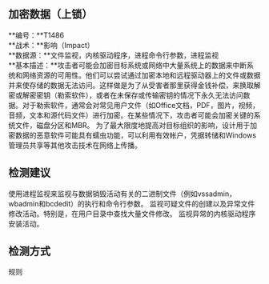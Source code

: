 ## 加密数据（上锁）  
**编号：**T1486  
**战术：**影响（Impact）  
**数据源：**文件监视，内核驱动程序，进程命令行参数，进程监视  
**基本描述：**攻击者可能会加密目标系统或网络中大量系统上的数据来中断系统和网络资源的可用性。他们可以尝试通过加密本地和远程驱动器上的文件或数据并来使存储的数据无法访问。这样做是为了从受害者那里获得金钱补偿，来换取解密或解密密钥（勒索软件），或者在未保存或传输密钥的情况下永久无法访问数据。对于勒索软件，通常会对常见用户文件（如Office文档，PDF，图片，视频，音频，文本和源代码文件）进行加密。在某些情况下，攻击者可能会加密关键的系统文件，磁盘分区和MBR。
为了最大限度地提高对目标组织的影响，设计用于加密数据的恶意软件可能具有蠕虫功能，可以利用有效帐户，凭据转储和Windows管理员共享等其他攻击技术在网络上传播。  
## 检测建议  
使用进程监视来监视与数据销毁活动有关的二进制文件（例如vssadmin，wbadmin和bcdedit）的执行和命令行参数。
监视可疑文件的创建以及异常文件修改活动。特别是，在用户目录中查找大量文件修改。
监视异常的内核驱动程序安装活动。  
## 检测方式  
规则